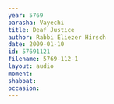 ```yaml
---
year: 5769
parasha: Vayechi
title: Deaf Justice
author: Rabbi Eliezer Hirsch
date: 2009-01-10
id: 57691121
filename: 5769-112-1
layout: audio
moment: 
shabbat: 
occasion: 
---
```

